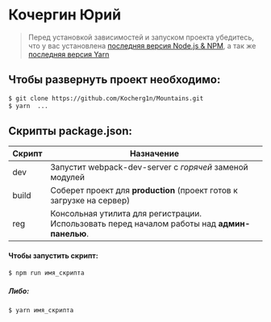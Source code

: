 # Кочергин Юрий

> Перед установкой зависимостей и запуском проекта убедитесь, что у вас установлена [последняя версия Node.js & NPM](https://nodejs.org/en/download/current/), а так же 
[последняя версия Yarn](https://yarnpkg.com/ru/docs/install)

##  Чтобы развернуть проект необходимо:
```sh
$ git clone https://github.com/Kocherg1n/Mountains.git
$ yarn  ...
```

## Скрипты package.json:

| Скрипт | Назначение |
| ------ | ------ |
| dev | Запустит webpack-dev-server с _горячей_ заменой модулей |
| build | Соберет проект для **production** (проект готов к загрузке на сервер) |
| reg | Консольная утилита для регистрации. Использовать перед началом работы над **админ-панелью**. |

#### Чтобы запустить скрипт:
```sh
$ npm run имя_скрипта
```

##### Либо:
```sh
$ yarn имя_скрипта
```
